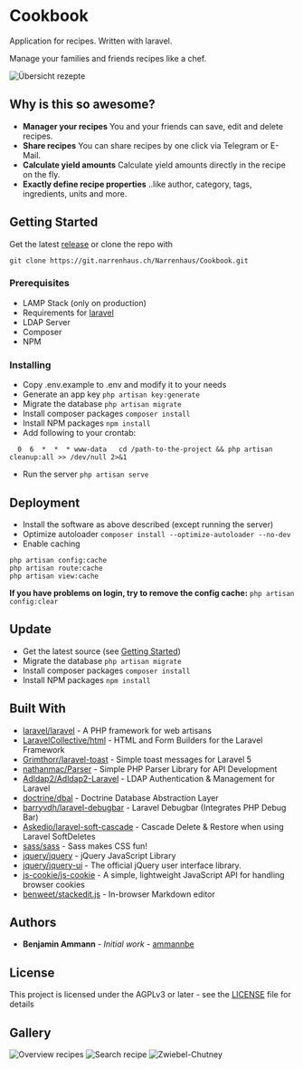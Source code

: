 # Cookbook

Application for recipes. Written with laravel.

Manage your families and friends recipes like a chef.

![Übersicht rezepte](https://klaud.narrenhaus.ch/index.php/s/8zNX4inf8xaRgD2/preview)

## Why is this so awesome?

- **Manager your recipes** You and your friends can save, edit and delete recipes.
- **Share recipes** You can share recipes by one click via Telegram or E-Mail.
- **Calculate yield amounts** Calculate yield amounts directly in the recipe on the fly.
- **Exactly define recipe properties** ..like author, category, tags, ingredients, units and more.

## Getting Started

Get the latest [release](https://git.narrenhaus.ch/Narrenhaus/Cookbook/releases) or clone the repo with
```
git clone https://git.narrenhaus.ch/Narrenhaus/Cookbook.git
```

### Prerequisites

- LAMP Stack (only on production)
- Requirements for [laravel](https://laravel.com/docs)
- LDAP Server
- Composer
- NPM

### Installing

- Copy .env.example to .env and modify it to your needs
- Generate an app key `php artisan key:generate`
- Migrate the database `php artisan migrate`
- Install composer packages `composer install`
- Install NPM packages `npm install`
- Add following to your crontab:
```
  0  6  *  *  * www-data   cd /path-to-the-project && php artisan cleanup:all >> /dev/null 2>&1
```
- Run the server `php artisan serve`

## Deployment

- Install the software as above described (except running the server)
- Optimize autoloader `composer install --optimize-autoloader --no-dev`
- Enable caching

```
php artisan config:cache
php artisan route:cache
php artisan view:cache
```

**If you have problems on login, try to remove the config cache:** `php artisan config:clear`

## Update

- Get the latest source (see [Getting Started](#getting-started))
- Migrate the database `php artisan migrate`
- Install composer packages `composer install`
- Install NPM packages `npm install`

## Built With

* [laravel/laravel](https://github.com/laravel/laravel) - A PHP framework for web artisans
* [LaravelCollective/html](https://github.com/LaravelCollective/html) - HTML and Form Builders for the Laravel Framework
* [Grimthorr/laravel-toast](https://github.com/Grimthorr/laravel-toast) - Simple toast messages for Laravel 5
* [nathanmac/Parser](https://github.com/nathanmac/Parser) - Simple PHP Parser Library for API Development
* [Adldap2/Adldap2-Laravel](https://github.com/Adldap2/Adldap2-laravel) - LDAP Authentication & Management for Laravel
* [doctrine/dbal](https://github.com/doctrine/dbal) - Doctrine Database Abstraction Layer
* [barryvdh/laravel-debugbar](https://github.com/barryvdh/laravel-debugbar) - Laravel Debugbar (Integrates PHP Debug Bar)
* [Askedio/laravel-soft-cascade](https://github.com/Askedio/laravel-soft-cascade) - Cascade Delete & Restore when using Laravel SoftDeletes
* [sass/sass](https://github.com/sass/sass) - Sass makes CSS fun!
* [jquery/jquery](https://github.com/jquery/jquery) - jQuery JavaScript Library
* [jquery/jquery-ui](https://github.com/jquery/jquery-ui) - The official jQuery user interface library.
* [js-cookie/js-cookie](https://github.com/js-cookie/js-cookie) - A simple, lightweight JavaScript API for handling browser cookies
* [benweet/stackedit.js](https://github.com/benweet/stackedit.js) - In-browser Markdown editor

## Authors

* **Benjamin Ammann** - *Initial work* - [ammannbe](https://github.com/ammannbe)

## License

This project is licensed under the AGPLv3 or later - see the [LICENSE](LICENSE) file for details


## Gallery

![Overview recipes](https://klaud.narrenhaus.ch/index.php/s/brXWi2Eg7ofK2e4/preview)
![Search recipe](https://klaud.narrenhaus.ch/index.php/s/KnoxBjsWaGT7T5w/preview)
![Zwiebel-Chutney](https://klaud.narrenhaus.ch/index.php/s/2cAXpKr2tobp7AN/preview)
